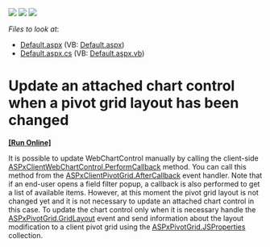 <!-- default badges list -->
![](https://img.shields.io/endpoint?url=https://codecentral.devexpress.com/api/v1/VersionRange/128577958/21.2.3%2B)
[![](https://img.shields.io/badge/Open_in_DevExpress_Support_Center-FF7200?style=flat-square&logo=DevExpress&logoColor=white)](https://supportcenter.devexpress.com/ticket/details/E4019)
[![](https://img.shields.io/badge/📖_How_to_use_DevExpress_Examples-e9f6fc?style=flat-square)](https://docs.devexpress.com/GeneralInformation/403183)
<!-- default badges end -->
<!-- default file list -->
*Files to look at*:

* [Default.aspx](./CS/WebSite/Default.aspx) (VB: [Default.aspx](./VB/WebSite/Default.aspx))
* [Default.aspx.cs](./CS/WebSite/Default.aspx.cs) (VB: [Default.aspx.vb](./VB/WebSite/Default.aspx.vb))
<!-- default file list end -->
# Update an attached chart control when a pivot grid layout has been changed
<!-- run online -->
**[[Run Online]](https://codecentral.devexpress.com/e4019/)**
<!-- run online end -->


<p>It is possible to update WebChartControl manually by calling the client-side <a href="http://documentation.devexpress.com/#XtraCharts/DevExpressXtraChartsWebScriptsASPxClientWebChartControl_PerformCallbacktopic"><u>ASPxClientWebChartControl.PerformCallback</u></a> method. You can call this method from the <a href="http://documentation.devexpress.com/#AspNet/DevExpressWebASPxPivotGridScriptsASPxClientPivotGrid_AfterCallbacktopic"><u>ASPxClientPivotGrid.AfterCallback</u></a> event handler. Note that if an end-user opens a field filter popup, a callback is also performed to get a list of available items. However, at this moment the pivot grid layout is not changed yet and it is not necessary to update an attached chart control in this case. To update the chart control only when it is necessary handle the <a href="http://documentation.devexpress.com/#AspNet/DevExpressWebASPxPivotGridASPxPivotGrid_GridLayouttopic"><u>ASPxPivotGrid.GridLayout</u></a> event and send information about the layout modification to a client pivot grid using the <a href="http://documentation.devexpress.com/#AspNet/DevExpressWebASPxPivotGridASPxPivotGrid_JSPropertiestopic"><u>ASPxPivotGrid.JSProperties</u></a> collection.</p><br />


<br/>


